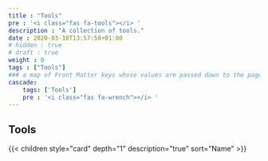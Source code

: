```yaml
---
title : "Tools"
pre : '<i class="fas fa-tools"></i> '
description : "A collection of tools."
date : 2020-03-10T13:57:58+01:00
# hidden : true
# draft : true
weight : 0
tags : ["Tools"]
### a map of Front Matter keys whose values are passed down to the page's descendants unless overwritten by self or a closer ancestor's cascade. 
cascade:
    tags: ['Tools']
    pre : '<i class="fas fa-wrench"></i> '
---
```


## Tools

{{< children style="card" depth="1" description="true" sort="Name" >}}
